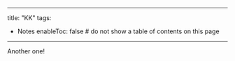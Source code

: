

---
title: "KK"
tags:
- Notes
enableToc: false # do not show a table of contents on this page
---


Another one!